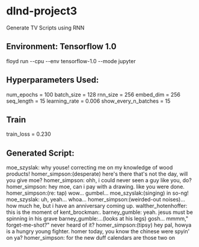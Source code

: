 # dlnd-project3
Generate TV Scripts using RNN

## Environment: Tensorflow 1.0
floyd run --cpu --env tensorflow-1.0 --mode jupyter

## Hyperparameters Used:
num_epochs = 100
batch_size = 128
rnn_size = 256
embed_dim = 256
seq_length = 15
learning_rate = 0.006
show_every_n_batches = 15

## Train
train_loss = 0.230


## Generated Script:
moe_szyslak: why youse! correcting me on my knowledge of wood products!
homer_simpson:(desperate) here's there that's not the day, will you give moe?
homer_simpson: ohh, i could never seen a guy like you, do?
homer_simpson: hey moe, can i pay with a drawing. like you were done.
homer_simpson:(re: tap) wow... gumbel...
moe_szyslak:(singing) in so-ng!
moe_szyslak: uh, yeah... whoa...
homer_simpson:(weirded-out noises)... how much he, but i have an anniversary coming up.
walther_hotenhoffer: this is the moment of kent_brockman:.
barney_gumble: yeah. jesus must be spinning in his grave
barney_gumble:...(looks at his legs) gosh... mmmm," forget-me-shot?" never heard of it?
homer_simpson:(tipsy) hey pal, howya is a hungry young fighter. homer today, you know the chinese were spyin' on ya?
homer_simpson: for the new duff calendars are those two on